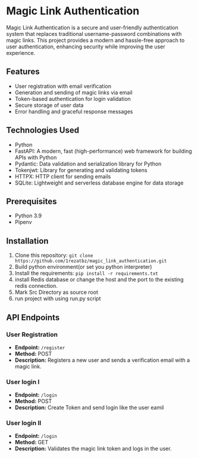 # Magic Link Authentication

Magic Link Authentication is a secure and user-friendly authentication system that replaces traditional username-password combinations with magic links. This project provides a modern and hassle-free approach to user authentication, enhancing security while improving the user experience.

## Features

- User registration with email verification
- Generation and sending of magic links via email
- Token-based authentication for login validation
- Secure storage of user data
- Error handling and graceful response messages

## Technologies Used

- Python
- FastAPI: A modern, fast (high-performance) web framework for building APIs with Python
- Pydantic: Data validation and serialization library for Python
- Tokenjwt: Library for generating and validating tokens
- HTTPX: HTTP client for sending emails
- SQLite: Lightweight and serverless database engine for data storage

## Prerequisites

- Python 3.9
- Pipenv

## Installation

1. Clone this repository: `git clone https://github.com/1rezatbz/magic_link_authentication.git`
2. Build python environment(or set you python interpreter) 
3. Install the requirements: `pip install -r requirements.txt`
4. install Redis database or change the host and the port to the existing redis connection.
5. Mark Src Directory as source root
5. run project with using run.py script

## API Endpoints

### User Registration

- **Endpoint:** `/register`
- **Method:** POST
- **Description:** Registers a new user and sends a verification email with a magic link.

### User login I
- **Endpoint:** `/login`
- **Method:** POST
- **Description:** Create Token and send login like the user eamil

### User login II

- **Endpoint:** `/login`
- **Method:** GET
- **Description:** Validates the magic link token and logs in the user.
